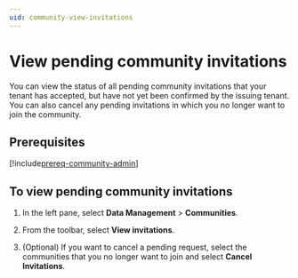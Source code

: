 ```yaml
---
uid: community-view-invitations
---
```


# View pending community invitations

You can view the status of all pending community invitations that your tenant has accepted, but have not yet been confirmed by the issuing tenant. You can also cancel any pending invitations in which you no longer want to join the community.

## Prerequisites

[!include[prereq-community-admin](includes/prereq-community-admin.md)]

## To view pending community invitations

1. In the left pane, select **Data Management** > **Communities**.

1. From the toolbar, select **View invitations**.

1. (Optional) If you want to cancel a pending request, select the communities that you no longer want to join and select **Cancel Invitations**.
